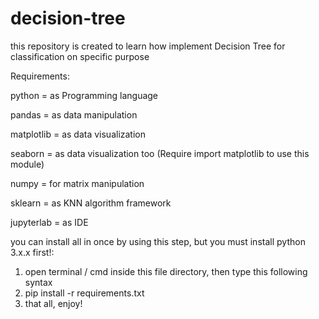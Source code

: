 # decision-tree
this repository is created to learn how implement Decision Tree for classification on specific purpose

Requirements:

python      = as Programming language

pandas      = as data manipulation

matplotlib  = as data visualization

seaborn     = as data visualization too (Require import matplotlib to use this module)

numpy       = for matrix manipulation

sklearn     = as KNN algorithm framework

jupyterlab  = as IDE


you can install all in once by using this step, but you must install python 3.x.x first!:

1. open terminal / cmd inside this file directory, then type this following syntax
2. pip install -r requirements.txt
3. that all, enjoy!